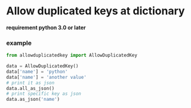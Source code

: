 # Allow duplicated keys at dictionary

**requirement python 3.0 or later**

### example 
```python
from allowduplicatedkey import AllowDuplicatedKey

data = AllowDuplicatedKey()
data['name'] = 'python'
data['name'] = 'another value'
# print it as json
data.all_as_json()
# print specific key as json
data.as_json('name')

```





